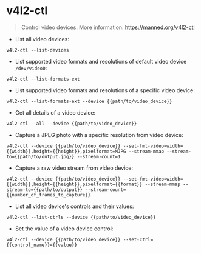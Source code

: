 # v4l2-ctl

> Control video devices.
> More information: <https://manned.org/v4l2-ctl>

- List all video devices:

`v4l2-ctl --list-devices`

- List supported video formats and resolutions of default video device `/dev/video0`:

`v4l2-ctl --list-formats-ext`

- List supported video formats and resolutions of a specific video device:

`v4l2-ctl --list-formats-ext --device {{path/to/video_device}}`

- Get all details of a video device:

`v4l2-ctl --all --device {{path/to/video_device}}`

- Capture a JPEG photo with a specific resolution from video device:

`v4l2-ctl --device {{path/to/video_device}} --set-fmt-video=width={{width}},height={{height}},pixelformat=MJPG --stream-mmap --stream-to={{path/to/output.jpg}} --stream-count=1`

- Capture a raw video stream from video device:

`v4l2-ctl --device {{path/to/video_device}} --set-fmt-video=width={{width}},height={{height}},pixelformat={{format}} --stream-mmap --stream-to={{path/to/output}} --stream-count={{number_of_frames_to_capture}}`

- List all video device's controls and their values:

`v4l2-ctl --list-ctrls --device {{path/to/video_device}}`

- Set the value of a video device control:

`v4l2-ctl --device {{path/to/video_device}} --set-ctrl={{control_name}}={{value}}`
